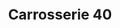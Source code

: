 ---
title: "Carrosserie 40"
url: /saint-pierre-du-mont/carrosserie-40/
shop: réparation de voitures
---